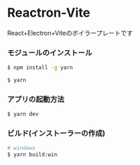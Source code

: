 # Reactron-Vite

React+Electron+Viteのボイラープレートです

### モジュールのインストール

```bash
$ npm install -g yarn
```

```bash
$ yarn
```

### アプリの起動方法

```bash
$ yarn dev
```

### ビルド(インストーラーの作成)

```bash
# windows
$ yarn build:win

```
